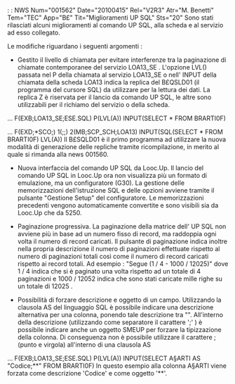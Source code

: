  :  : NWS Num="001562" Date="20100415" Rel="V2R3" Atr="M. Benetti" Tem="TEC" App="B£" Tit="Miglioramenti UP SQL" Sts="20"
Sono stati rilasciati alcuni miglioramenti al comando UP SQL, alla scheda e al servizio ad esso collegato.

Le modifiche riguardano i seguenti argomenti : 

- Gestito il livello di chiamata per evitare interferenze tra la paginazione di chiamate
contemporanee del servizio LOA13_SE .
L'opzione LVL() passata nel P della chiamata al servizio LOA13_SE o nell' INPUT della chiamata della scheda LOA13 indica la replica del B£QSLD01 (il programma del cursore SQL) da utilizzare per la lettura dei dati.
La replica Z è riservata per il lancio da comando UP SQL, le altre sono utilizzabili per il richiamo del servizio o della scheda.

...  F(EXB;LOA13_SE;ESE.SQL) P(LVL(A)) INPUT(SELECT \* FROM BRARTI0F)

...  F(EXD;\*SCO;) 1(;;) 2(MB;SCP_SCH;LOA13) INPUT(SQL(SELECT \* FROM BRARTI0F)  LVL(A)) 
Il B£SQLD01 è il primo programma ad utilizzare la nuova modalità di generazione delle repliche tramite ricompilazione, in merito al quale si rimanda alla news 001560.

- Nuova interfaccia del comando UP SQL da Looc.Up.
Il lancio del comando UP SQL in Looc.Up ora non visualizza più un formato di emulazione, ma un configuratore (G30). La gestione delle memorizzazioni dell'istruzione SQL e delle opzioni avviene tramite il pulsante "Gestione Setup" del configuratore.
Le memorizzazioni precedenti vengono automaticamente convertite e sono visibili sia da Looc.Up che da 5250.

- Paginazione progressiva.
La paginazione della matrice dell' UP SQL non avviene più in base ad un numero fisso di record, ma raddoppia ogni volta il numero di record caricati.
Il pulsante di paginazione indica inoltre nella propria descrizione il numero di paginazioni effettuate rispetto al numero di paginazioni totali così come il numero di record caricati rispetto ai record totali.
Ad esempio  :  "Segue  (1 / 4 - 1000 / 12025)" dove 1 / 4 indica che si è paginato una volta rispetto ad un totale di 4 paginazioni e 1000 / 12052 indica che sono stati caricate mille righe su un totale di 12025 .

- Possibilità di forzare descrizione e oggetto di un campo.
Utilizzando la clausola AS del linguaggio SQL è possibile indicare una descrizione alternativa per una colonna, ponendo tale descrizione tra "".
All'interno della descrizione  (utilizzando come separatore il carattere ';' ) è possibile indicare anche un oggetto SMEUP per forzare la tipizzazione della colonna.
Di conseguenza non è possibile utilizzare il carattere ; (punto e virgola) all'interno di una clausola AS

...  F(EXB;LOA13_SE;ESE.SQL) P(LVL(A)) INPUT(SELECT A§ARTI AS "Codice;\*\*" FROM BRARTI0F) In questo esempio alla colonna A§ARTI viene forzata come descrizione 'Codice' e come oggetto '\*\*'.
